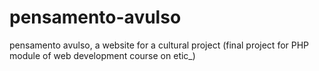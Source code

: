 # pensamento-avulso
pensamento avulso, a website for a cultural project (final project for PHP module of web development course on etic_)
